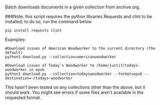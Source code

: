 Batch downloads documents in a given collection from archive.org.

###Note: this script requires the python libraries Requests and clint to be installed, to do so, run the command below
```shell
pip install requests clint
```

Examples:
```shell
#Download issues of American Woodworker to the current directory (the default)
python3 download.py --collection=americanwoodworker

#Download issues of Today's Woodworker to /home/justif/todays-woodworker in epub
python3 download.py --collection=todayswoodworker --format=epub --destination=~/todays-woodworker
```
This hasn't been tested on any collections other than the above, but it should work.  You might see errors if some files aren't available in the requested format.
